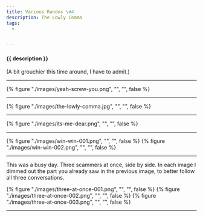 ```yaml
---
title: Various Randos \#4
description: The Lowly Comma
tags:
  - 


---
```


<h4 class="subTitle">{{ description }}</h4>

(A bit grouchier this time around, I have to admit.)

<hr />

{% figure "./images/yeah-screw-you.png", "", "", false %}

<hr />

{% figure "./images/the-lowly-comma.jpg", "", "", false %}

<hr />

{% figure "./images/its-me-dear.png", "", "", false %}

<hr />

{% figure "./images/win-win-001.png", "", "", false %}
{% figure "./images/win-win-002.png", "", "", false %}

<hr />

This was a busy day.  Three scammers at once, side by side.  In each image I dimmed out the part you already saw in the previous image, to better follow all three conversations.

{% figure "./images/three-at-once-001.png", "", "", false %}
{% figure "./images/three-at-once-002.png", "", "", false %}
{% figure "./images/three-at-once-003.png", "", "", false %}

<hr />




